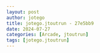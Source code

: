 ```yaml
---
layout: post
author: jotego
title: jotego.jtoutrun - 27e5bb9
date: 2024-07-27
categories: [Arcade, jtoutrun]
tags: [jotego.jtoutrun]
---
```


